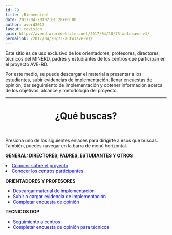 ```yaml
---
id: 79
title: ¡Bienvenido!
date: 2017-04-20T02:01:28+00:00
author: averd2017
layout: revision
guid: http://averd.azurewebsites.net/2017/04/18/73-autosave-v1/
permalink: /2017/04/20/73-autosave-v1/
---
```

Este sitio es de uso exclusivo de los orientadores, profesores, directores, técnicos del MINERD, padres y estudiantes de los centros que participan en el proyecto AVE-RD.

<p style="text-align: left;">
  Por este medio, se puede descargar el material a presentar a los estudiantes, subir evidencias de implementación, llenar encuestas de opinión, dar seguimiento de implementación y obtener información acerca de los objetivos, alcance y metodología del proyecto.
</p>

* * *

<h1 style="text-align: center;">
  <strong>¿Qué buscas?</strong>
</h1>

&nbsp;

Presiona uno de los siguientes enlaces para dirigirte a esos que buscas. También, puedes navegar en la barra de menú horizontal.

**GENERAL: DIRECTORES, PADRES, ESTUDIANTES Y OTROS**

<li style="text-align: left;">
  <a href="http://averd.azurewebsites.net/acerca-de-ave-rd/"><span style="color: #0000ff;">Conocer sobre el proyecto</span></a>
</li>
<li style="text-align: left;">
  <span style="color: #0000ff;">Conocer los centros participantes</span>
</li>

**ORIENTADORES Y PROFESORES**

  * <span style="color: #0000ff;">Descargar material de implementación</span>
  * <span style="color: #0000ff;">Subir o cargar evidencia de implementación</span>
  * <span style="color: #0000ff;">Completar encuesta de opinión</span>

**TECNICOS DOP**

  * <span style="color: #0000ff;">Seguimiento a centros</span>
  * <span style="color: #0000ff;">Completar encuesta de opinión para técnicos</span>